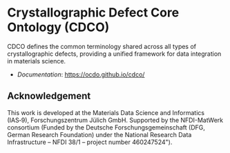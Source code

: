 # Crystallographic Defect Core Ontology (CDCO)

CDCO defines the common terminology shared across all types of crystallographic defects, providing a unified framework for data integration in materials science.

* *Documentation*: https://ocdo.github.io/cdco/

## Acknowledgement
This work is developed at the Materials Data Science and Informatics (IAS‑9), Forschungszentrum Jülich GmbH. Supported by the NFDI-MatWerk consortium (Funded by the Deutsche Forschungsgemeinschaft (DFG, German Research Foundation) under the National Research Data Infrastructure – NFDI 38/1 – project number 460247524"). 